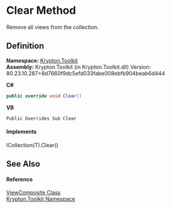 # Clear Method


Remove all views from the collection.



## Definition
**Namespace:** <a href="79d2eac2-21f4-54ff-7552-b20c33c30600.md">Krypton.Toolkit</a>  
**Assembly:** Krypton.Toolkit (in Krypton.Toolkit.dll) Version: 80.23.10.287+8d7660f9dc5efd033fabe008ebfb904beab6d444

**C#**
``` C#
public override void Clear()
```
**VB**
``` VB
Public Overrides Sub Clear
```



#### Implements
ICollection(T).Clear()  


## See Also


#### Reference
<a href="467f805c-296b-06ec-42f1-e965af0d0f04.md">ViewComposite Class</a>  
<a href="79d2eac2-21f4-54ff-7552-b20c33c30600.md">Krypton.Toolkit Namespace</a>  
